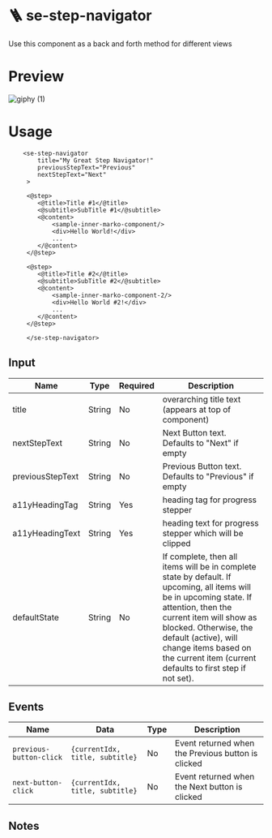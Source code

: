 # 🪜 se-step-navigator

Use this component as a back and forth method for different views

# Preview

![giphy (1)](https://media.github.corp.ebay.com/user/6936/files/3e64669c-4886-44ea-acd9-c5fb073de690)


# Usage

```marko
    <se-step-navigator
    	title="My Great Step Navigator!"
        previousStepText="Previous"
        nextStepText="Next"
 	 >
 	 
 	 <@step>
 	 	<@title>Title #1</@title>
 	 	<@subtitle>SubTitle #1</@subtitle>
 	 	<@content>
 	 		<sample-inner-marko-component/>
 	 		<div>Hello World!</div>
 	 		...
 	 	</@content>
 	 </@step>
 	 
 	 <@step>
 	 	<@title>Title #2</@title>
 	 	<@subtitle>SubTitle #2</@subtitle>
 	 	<@content>
 	 		<sample-inner-marko-component-2/>
 	 		<div>Hello World #2!</div>
 	 		...
 	 	</@content>
 	 </@step>

 	 </se-step-navigator>
```

## Input

| Name              | Type           | Required | Description
| ---               | ---            | ---      | ---
| title             | String       | No |  overarching title text (appears at top of component)
| nextStepText             | String       | No |  Next Button text. Defaults to "Next" if empty
| previousStepText             | String       | No |  Previous Button text. Defaults to "Previous" if empty
| a11yHeadingTag             | String       | Yes |  heading tag for progress stepper
| a11yHeadingText             | String       | Yes |heading text for progress stepper which will be clipped
| defaultState					|String  	| No| If complete, then all items will be in complete state by default. If upcoming, all items will be in upcoming state. If attention, then the current item will show as blocked. Otherwise, the default (active), will change items based on the current item (current defaults to first step if not set).




## Events

| Name               | Data  | Type     | Description
| ---                | ---   | ---      | ---
| `previous-button-click`  | `{currentIdx, title, subtitle}`  | No | Event returned when the Previous button is clicked
| `next-button-click`  | `{currentIdx, title, subtitle}`  | No | Event returned when the Next button is clicked

## Notes
